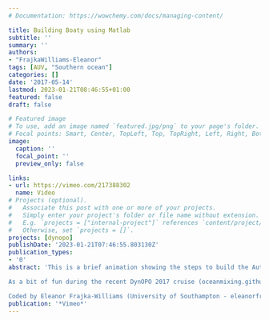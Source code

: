 ```yaml
---
# Documentation: https://wowchemy.com/docs/managing-content/

title: Building Boaty using Matlab
subtitle: ''
summary: ''
authors:
- "FrajkaWilliams-Eleanor"
tags: [AUV, "Southern ocean"]
categories: []
date: '2017-05-14'
lastmod: 2023-01-21T08:46:55+01:00
featured: false
draft: false

# Featured image
# To use, add an image named `featured.jpg/png` to your page's folder.
# Focal points: Smart, Center, TopLeft, Top, TopRight, Left, Right, BottomLeft, Bottom, BottomRight.
image:
  caption: ''
  focal_point: ''
  preview_only: false

links:
- url: https://vimeo.com/217388302
  name: Video
# Projects (optional).
#   Associate this post with one or more of your projects.
#   Simply enter your project's folder or file name without extension.
#   E.g. `projects = ["internal-project"]` references `content/project/deep-learning/index.md`.
#   Otherwise, set `projects = []`.
projects: [dynopo]
publishDate: '2023-01-21T07:46:55.803130Z'
publication_types:
- '0'
abstract: 'This is a brief animation showing the steps to build the Autosub Long Range (aka Boaty McBoatface) using Matlab.

As a bit of fun during the recent DynOPO 2017 cruise (oceanmixing.github.io/projects/dynopo/), we discussed ways to display the data being collected by the ALR. One of tricky aspects of using data from an autonomous platform is that it is neither a vertical profile (where plotting axes are depth and quantity being plotted) nor a horizontal section (where the x-axis is time or distance, and the vertical axis is depth). Instead, the data are along a track -- wherever the submarine goes -- which in this case, was to be bottom-following down the slope of Orkney Passage, a steep underwater mountain pass. So a movie in 3-d was the aim, but for a little extra pizzazz, data could appear under the track of an animated autosub. This is how autosub was constructed in Matlab. The animation shows the component pieces (body - or rather the fiberglass fairing, propeller, stern planes and rudder, wings, Rockland MicroRider instrument) and animates the propeller to give the impression of a flying Boaty.

Coded by Eleanor Frajka-Williams (University of Southampton - eleanorfrajka.com) w/help from Rob Templeton (National Oceanography Centre, Marine Autonomous and Robotic Systems - noc.ac.uk/facilities/marine-autonomous-robotic-systems/autosubs).'
publication: '*Vimeo*'
---
```

